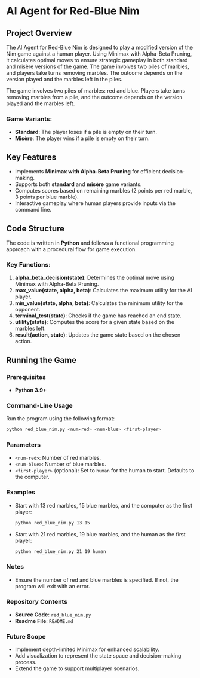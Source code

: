 # AI Agent for Red-Blue Nim

## Project Overview  

The AI Agent for Red-Blue Nim is designed to play a modified version of the Nim game against a human player. Using Minimax with Alpha-Beta Pruning, it calculates optimal moves to ensure strategic gameplay in both standard and misère versions of the game. The game involves two piles of marbles, and players take turns removing marbles. The outcome depends on the version played and the marbles left in the piles.

The game involves two piles of marbles: red and blue. Players take turns removing marbles from a pile, and the outcome depends on the version played and the marbles left.

### Game Variants:
- **Standard**: The player loses if a pile is empty on their turn.
- **Misère**: The player wins if a pile is empty on their turn.

## Key Features

- Implements **Minimax with Alpha-Beta Pruning** for efficient decision-making.
- Supports both **standard** and **misère** game variants.
- Computes scores based on remaining marbles (2 points per red marble, 3 points per blue marble).
- Interactive gameplay where human players provide inputs via the command line.

## Code Structure

The code is written in **Python** and follows a functional programming approach with a procedural flow for game execution.

### Key Functions:
1. **alpha_beta_decision(state)**: Determines the optimal move using Minimax with Alpha-Beta Pruning.
2. **max_value(state, alpha, beta)**: Calculates the maximum utility for the AI player.
3. **min_value(state, alpha, beta)**: Calculates the minimum utility for the opponent.
4. **terminal_test(state)**: Checks if the game has reached an end state.
5. **utility(state)**: Computes the score for a given state based on the marbles left.
6. **result(action, state)**: Updates the game state based on the chosen action.

## Running the Game

### Prerequisites
- **Python 3.9+**

### Command-Line Usage
Run the program using the following format:
```bash
python red_blue_nim.py <num-red> <num-blue> <first-player>
```

### Parameters

- `<num-red>`: Number of red marbles.
- `<num-blue>`: Number of blue marbles.
- `<first-player>` (optional): Set to `human` for the human to start. Defaults to the computer.

### Examples

- Start with 13 red marbles, 15 blue marbles, and the computer as the first player:
    ```bash
    python red_blue_nim.py 13 15
    ```

- Start with 21 red marbles, 19 blue marbles, and the human as the first player:
    ```bash
    python red_blue_nim.py 21 19 human
    ```

### Notes

- Ensure the number of red and blue marbles is specified. If not, the program will exit with an error.

### Repository Contents

- **Source Code**: `red_blue_nim.py`
- **Readme File**: `README.md`

### Future Scope

- Implement depth-limited Minimax for enhanced scalability.
- Add visualization to represent the state space and decision-making process.
- Extend the game to support multiplayer scenarios.

